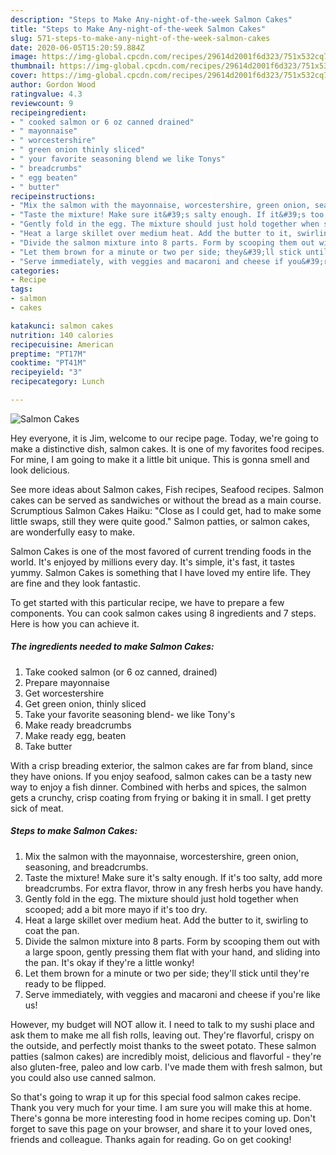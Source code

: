 ```yaml
---
description: "Steps to Make Any-night-of-the-week Salmon Cakes"
title: "Steps to Make Any-night-of-the-week Salmon Cakes"
slug: 571-steps-to-make-any-night-of-the-week-salmon-cakes
date: 2020-06-05T15:20:59.884Z
image: https://img-global.cpcdn.com/recipes/29614d2001f6d323/751x532cq70/salmon-cakes-recipe-main-photo.jpg
thumbnail: https://img-global.cpcdn.com/recipes/29614d2001f6d323/751x532cq70/salmon-cakes-recipe-main-photo.jpg
cover: https://img-global.cpcdn.com/recipes/29614d2001f6d323/751x532cq70/salmon-cakes-recipe-main-photo.jpg
author: Gordon Wood
ratingvalue: 4.3
reviewcount: 9
recipeingredient:
- " cooked salmon or 6 oz canned drained"
- " mayonnaise"
- " worcestershire"
- " green onion thinly sliced"
- " your favorite seasoning blend we like Tonys"
- " breadcrumbs"
- " egg beaten"
- " butter"
recipeinstructions:
- "Mix the salmon with the mayonnaise, worcestershire, green onion, seasoning, and breadcrumbs."
- "Taste the mixture! Make sure it&#39;s salty enough. If it&#39;s too salty, add more breadcrumbs. For extra flavor, throw in any fresh herbs you have handy."
- "Gently fold in the egg. The mixture should just hold together when scooped; add a bit more mayo if it&#39;s too dry."
- "Heat a large skillet over medium heat. Add the butter to it, swirling to coat the pan."
- "Divide the salmon mixture into 8 parts. Form by scooping them out with a large spoon, gently pressing them flat with your hand, and sliding into the pan. It&#39;s okay if they&#39;re a little wonky!"
- "Let them brown for a minute or two per side; they&#39;ll stick until they&#39;re ready to be flipped."
- "Serve immediately, with veggies and macaroni and cheese if you&#39;re like us!"
categories:
- Recipe
tags:
- salmon
- cakes

katakunci: salmon cakes 
nutrition: 140 calories
recipecuisine: American
preptime: "PT17M"
cooktime: "PT41M"
recipeyield: "3"
recipecategory: Lunch

---
```



![Salmon Cakes](https://img-global.cpcdn.com/recipes/29614d2001f6d323/751x532cq70/salmon-cakes-recipe-main-photo.jpg)

Hey everyone, it is Jim, welcome to our recipe page. Today, we're going to make a distinctive dish, salmon cakes. It is one of my favorites food recipes. For mine, I am going to make it a little bit unique. This is gonna smell and look delicious.

See more ideas about Salmon cakes, Fish recipes, Seafood recipes. Salmon cakes can be served as sandwiches or without the bread as a main course. Scrumptious Salmon Cakes Haiku: &#34;Close as I could get, had to make some little swaps, still they were quite good.&#34; Salmon patties, or salmon cakes, are wonderfully easy to make.

Salmon Cakes is one of the most favored of current trending foods in the world. It's enjoyed by millions every day. It's simple, it's fast, it tastes yummy. Salmon Cakes is something that I have loved my entire life. They are fine and they look fantastic.


To get started with this particular recipe, we have to prepare a few components. You can cook salmon cakes using 8 ingredients and 7 steps. Here is how you can achieve it.

<!--inarticleads1-->

##### The ingredients needed to make Salmon Cakes:

1. Take  cooked salmon (or 6 oz canned, drained)
1. Prepare  mayonnaise
1. Get  worcestershire
1. Get  green onion, thinly sliced
1. Take  your favorite seasoning blend- we like Tony&#39;s
1. Make ready  breadcrumbs
1. Make ready  egg, beaten
1. Take  butter


With a crisp breading exterior, the salmon cakes are far from bland, since they have onions. If you enjoy seafood, salmon cakes can be a tasty new way to enjoy a fish dinner. Combined with herbs and spices, the salmon gets a crunchy, crisp coating from frying or baking it in small. I get pretty sick of meat. 

<!--inarticleads2-->

##### Steps to make Salmon Cakes:

1. Mix the salmon with the mayonnaise, worcestershire, green onion, seasoning, and breadcrumbs.
1. Taste the mixture! Make sure it&#39;s salty enough. If it&#39;s too salty, add more breadcrumbs. For extra flavor, throw in any fresh herbs you have handy.
1. Gently fold in the egg. The mixture should just hold together when scooped; add a bit more mayo if it&#39;s too dry.
1. Heat a large skillet over medium heat. Add the butter to it, swirling to coat the pan.
1. Divide the salmon mixture into 8 parts. Form by scooping them out with a large spoon, gently pressing them flat with your hand, and sliding into the pan. It&#39;s okay if they&#39;re a little wonky!
1. Let them brown for a minute or two per side; they&#39;ll stick until they&#39;re ready to be flipped.
1. Serve immediately, with veggies and macaroni and cheese if you&#39;re like us!


However, my budget will NOT allow it. I need to talk to my sushi place and ask them to make me all fish rolls, leaving out. They&#39;re flavorful, crispy on the outside, and perfectly moist thanks to the sweet potato. These salmon patties (salmon cakes) are incredibly moist, delicious and flavorful - they&#39;re also gluten-free, paleo and low carb. I&#39;ve made them with fresh salmon, but you could also use canned salmon. 

So that's going to wrap it up for this special food salmon cakes recipe. Thank you very much for your time. I am sure you will make this at home. There's gonna be more interesting food in home recipes coming up. Don't forget to save this page on your browser, and share it to your loved ones, friends and colleague. Thanks again for reading. Go on get cooking!
